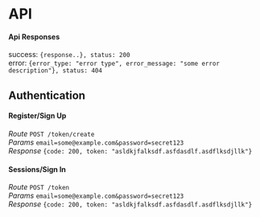 # API

#### Api Responses
success: `{response..}, status: 200`  
error: `{error_type: "error type", error_message: "some error description"}, status: 404`

## Authentication

#### Register/Sign Up
*Route* `POST /token/create`  
*Params* `email=some@example.com&password=secret123`  
*Response* ``{code: 200, token: "asldkjfalksdf.asfdasdlf.asdflksdjllk"}``  

#### Sessions/Sign In
*Route* `POST /token`  
*Params* `email=some@example.com&password=secret123`  
*Response* ``{code: 200, token: "asldkjfalksdf.asfdasdlf.asdflksdjllk"}``
